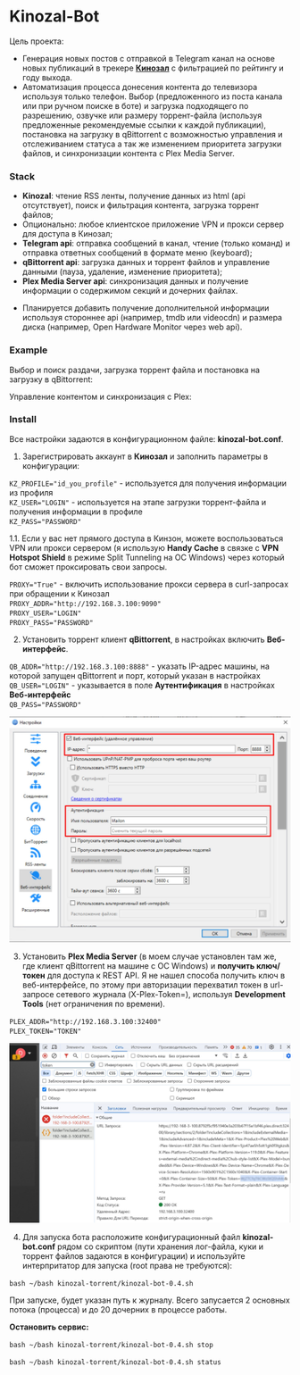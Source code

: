 # Kinozal-Bot

Цель проекта:

- Генерация новых постов с отправкой в Telegram канал на основе новых публикаций в трекере **[Кинозал](https://kinozal.tv)** с фильтрацией по рейтингу и году выхода.
- Автоматизация процесса донесения контента до телевизора используя только телефон. Выбор (предложенного из поста канала или при ручном поиске в боте) и загрузка подходящего по разрешению, озвучке или размеру торрент-файла (используя предложенные рекомендуемые ссылки к каждой публикации), постановка на загрузку в qBittorrent с возможностью управления и отслеживанием статуса а так же изменением приоритета загрузки файлов, и синхронизации контента с Plex Media Server.

### Stack

- **Kinozal**: чтение RSS ленты, получение данных из html (api отсутствует), поиск и фильтрация контента, загрузка торрент файлов;
- Опционально: любое клиентское приложение VPN и прокси сервер для доступа в Кинозал;
- **Telegram api**: отправка сообщений в канал, чтение (только команд) и отправка ответных сообщений в формате меню (keyboard);
- **qBittorrent api**: загрузка данных и торрент файлов и управление данными (пауза, удаление, изменение приоритета);
- **Plex Media Server api**: синхронизация данных и получение информации о содержимом секций и дочерних файлах.

* Планируется добавить получение дополнительной информации используя стороннее api (например, tmdb или videocdn) и размера диска (например, Open Hardware Monitor через web api).

### Example

Выбор и поиск раздачи, загрузка торрент файла и постановка на загрузку в qBittorrent:



Управление контентом и синхронизация с Plex:



### Install

Все настройки задаются в конфигурационном файле: **kinozal-bot.conf**.

1. Зарегистрировать аккаунт в **Кинозал** и заполнить параметры в конфигурации:

`KZ_PROFILE="id_you_profile"` - используется для получения информации из профиля \
`KZ_USER="LOGIN"` - используется на этапе загрузки торрент-файла и получения информации в профиле \
`KZ_PASS="PASSWORD"`

1.1. Если у вас нет прямого доступа в Кинзон, можете воспользоваться VPN или прокси сервером (я использую **Handy Cache** в связке с **VPN Hotspot Shield** в режиме Split Tunneling на ОС Windows) через который бот сможет проксировать свои запросы.

`PROXY="True"` - включить использование прокси сервера в curl-запросах при обращении к Кинозал \
`PROXY_ADDR="http://192.168.3.100:9090"` \
`PROXY_USER="LOGIN"` \
`PROXY_PASS="PASSWORD"`

2. Установить торрент клиент **qBittorrent**, в настройках включить **Веб-интерфейс**.

`QB_ADDR="http://192.168.3.100:8888"` - указать IP-адрес машины, на которой запущен qBittorrent и порт, который указан в настройках \
`QB_USER="LOGIN"` - указывается в поле **Аутентификация** в настройках **Веб-интерфейс** \
`QB_PASS="PASSWORD"`

![Image alt](https://github.com/Lifailon/Kinozal-Bot/blob/rsa/image/qbittorrent-settings.jpg)

3. Установить **Plex Media Server** (в моем случае установлен там же, где клиент qBittorrent на машине с ОС Windows) и **получить ключ/токен** для доступа к REST API. Я не нашел способа получить ключ в веб-интерфейсе, по этому при авторизации перехватил токен в url-запросе сетевого журнала (X-Plex-Token=), используя **Development Tools** (нет ограничения по времени).

`PLEX_ADDR="http://192.168.3.100:32400"` \
`PLEX_TOKEN="TOKEN"`

![Image alt](https://github.com/Lifailon/Kinozal-Bot/blob/rsa/image/plex-token.jpg)

4. Для запуска бота расположите конфигурационный файл **kinozal-bot.conf** рядом со скриптом (пути хранения лог-файла, куки и торрент файлов задаются в конфигурации) и используйте интерпритатор для запуска (root права не требуются):

`bash ~/bash kinozal-torrent/kinozal-bot-0.4.sh`

При запуске, будет указан путь к журналу. Всего запусается 2 основных потока (процесса) и до 20 дочерних в процессе работы.

**Остановить сервис:**

`bash ~/bash kinozal-torrent/kinozal-bot-0.4.sh stop`

`bash ~/bash kinozal-torrent/kinozal-bot-0.4.sh status`
